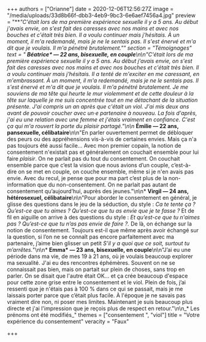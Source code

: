 +++
authors = ["Orianne"]
date = 2020-12-06T12:56:27Z
image = "/media/uploads/33d8b66f-dbb3-4eb9-9bc3-6e6aef7456a4.jpg"
preview = "**_\"_**C'était lors de ma première expérience sexuelle il y a 5 ans. Au début j'avais envie, on s'est fait des caresses avec nos mains et avec nos bouches et c'était très bien. Il a voulu continuer mais j'hésitais. À un moment, il m'a redemandé, mais je ne le sentais pas. Il s'est énervé et m'a dit que je voulais. Il m'a pénétré brutalement.\""
section = "Témoignages"
text = "* **Béatrice&ast; — 22 ans, bisexuelle, en couple**\n\n\"C'était lors de ma première expérience sexuelle il y a 5 ans. Au début j'avais envie, on s'est fait des caresses avec nos mains et avec nos bouches et c'était très bien. Il a voulu continuer mais j'hésitais. Il a tenté de m'exciter en me caressant, en m'embrassant. À un moment, il m'a redemandé, mais je ne le sentais pas. Il s'est énervé et m'a dit que je voulais. Il m'a pénétré brutalement. Je me souviens de ma tête qui heurte le mur violemment et de cette douleur à la tête sur laquelle je me suis concentrée tout en me détachant de la situation présente. J'ai compris un an après que c'était un viol. J'ai mis deux ans avant de pouvoir coucher avec un·e partenaire à nouveau. La fois d'après, j'ai eu une relation avec une femme et j'étais vraiment en confiance. C'est ça qui m'a rouvert la porte du plaisir partagé.\"\n\n* **Émilie — 22 ans, pansexuelle, célibataire**\n\n\"En parler ouvertement permet de débloquer des peurs ou des appréhensions vis-à-vis de certaines envies. Mais ça n'a pas toujours été aussi facile... Avec mon premier copain, la notion de consentement n'existait pas et généralement on couchait ensemble pour lui faire _plaisir_. On ne parlait pas du tout du consentement. On couchait ensemble parce que c’est la vision que nous avions d’un couple, c’est-à-dire on se met en couple, on couche ensemble, même si je n'en avais pas envie. Avec du recul, je pense que pour ma part c’est plus de la non-information que du non-consentement. On ne parlait pas autant de consentement qu’aujourd’hui, auprès des jeunes.\"\n\n* **Virgil — 24 ans, hétérosexuel, célibataire**\n\n\"Pour aborder le consentement en général, je glisse des questions dans le jeu de la séduction, du style : _Ca te tente ça ? Qu’est-ce que tu aimes ? Qu’est-ce que tu as envie que je te fasse ?_ Et de fil en aiguille on arrive à des questions du style : _Et qu’est-ce que tu n'aimes pas ? Qu’est-ce que tu n’as pas envie de faire ?._ De là, on échange sur la notion de consentement. Toujours est-il que même après avoir échangé sur la question, si l’on ne se connaît pas encore parfaitement avec ma partenaire, j’aime bien glisser un petit _S’il y a quoi que ce soit, surtout tu m’arrêtes._\"\n\n* **Emma&ast; — 23 ans, bisexuelle, en couple**\n\n\"J’ai eu une période dans ma vie, de mes 19 à 21 ans, où je voulais beaucoup explorer ma sexualité. J'ai eu des  rencontres éphémères. Souvent on ne se connaissait pas bien, mais on partait sur plein de choses, sans trop en parler. On se disait que l'autre était OK... et ça crée beaucoup d'espace pour cette zone grise entre le consentement et le viol. Plein de fois, j’ai ressenti que je n'étais pas à 100 % dans ce qui se passait, mais je me laissais porter parce que c’était plus facile. À l'époque je ne savais pas vraiment dire non, ni poser mes limites. Maintenant je suis beaucoup plus directe et j'ai l'impression que je reçois plus de respect en retour.\"\n\n_&ast; Les prénoms ont été modifiés_"
themes = ["consentement ", "viol"]
title = "Votre expérience du consentement"
veracity = "Faux"

+++
